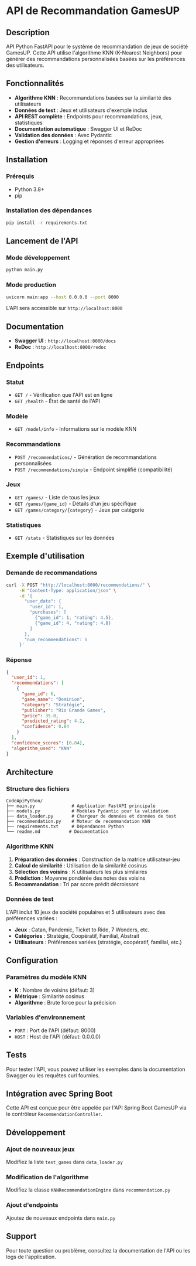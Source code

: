 # API de Recommandation GamesUP

## Description

API Python FastAPI pour le système de recommandation de jeux de société GamesUP. Cette API utilise l'algorithme KNN (K-Nearest Neighbors) pour générer des recommandations personnalisées basées sur les préférences des utilisateurs.

## Fonctionnalités

- **Algorithme KNN** : Recommandations basées sur la similarité des utilisateurs
- **Données de test** : Jeux et utilisateurs d'exemple inclus
- **API REST complète** : Endpoints pour recommandations, jeux, statistiques
- **Documentation automatique** : Swagger UI et ReDoc
- **Validation des données** : Avec Pydantic
- **Gestion d'erreurs** : Logging et réponses d'erreur appropriées

## Installation

### Prérequis

- Python 3.8+
- pip

### Installation des dépendances

```bash
pip install -r requirements.txt
```

## Lancement de l'API

### Mode développement

```bash
python main.py
```

### Mode production

```bash
uvicorn main:app --host 0.0.0.0 --port 8000
```

L'API sera accessible sur `http://localhost:8000`

## Documentation

- **Swagger UI** : `http://localhost:8000/docs`
- **ReDoc** : `http://localhost:8000/redoc`

## Endpoints

### Statut
- `GET /` - Vérification que l'API est en ligne
- `GET /health` - État de santé de l'API

### Modèle
- `GET /model/info` - Informations sur le modèle KNN

### Recommandations
- `POST /recommendations/` - Génération de recommandations personnalisées
- `POST /recommendations/simple` - Endpoint simplifié (compatibilité)

### Jeux
- `GET /games/` - Liste de tous les jeux
- `GET /games/{game_id}` - Détails d'un jeu spécifique
- `GET /games/category/{category}` - Jeux par catégorie

### Statistiques
- `GET /stats` - Statistiques sur les données

## Exemple d'utilisation

### Demande de recommandations

```bash
curl -X POST "http://localhost:8000/recommendations/" \
     -H "Content-Type: application/json" \
     -d '{
       "user_data": {
         "user_id": 1,
         "purchases": [
           {"game_id": 1, "rating": 4.5},
           {"game_id": 4, "rating": 4.8}
         ]
       },
       "num_recommendations": 5
     }'
```

### Réponse

```json
{
  "user_id": 1,
  "recommendations": [
    {
      "game_id": 6,
      "game_name": "Dominion",
      "category": "Stratégie",
      "publisher": "Rio Grande Games",
      "price": 35.0,
      "predicted_rating": 4.2,
      "confidence": 0.84
    }
  ],
  "confidence_scores": [0.84],
  "algorithm_used": "KNN"
}
```

## Architecture

### Structure des fichiers

```
CodeApiPython/
├── main.py              # Application FastAPI principale
├── models.py            # Modèles Pydantic pour la validation
├── data_loader.py       # Chargeur de données et données de test
├── recommendation.py    # Moteur de recommandation KNN
├── requirements.txt     # Dépendances Python
└── readme.md           # Documentation
```

### Algorithme KNN

1. **Préparation des données** : Construction de la matrice utilisateur-jeu
2. **Calcul de similarité** : Utilisation de la similarité cosinus
3. **Sélection des voisins** : K utilisateurs les plus similaires
4. **Prédiction** : Moyenne pondérée des notes des voisins
5. **Recommandation** : Tri par score prédit décroissant

### Données de test

L'API inclut 10 jeux de société populaires et 5 utilisateurs avec des préférences variées :

- **Jeux** : Catan, Pandemic, Ticket to Ride, 7 Wonders, etc.
- **Catégories** : Stratégie, Coopératif, Familial, Abstrait
- **Utilisateurs** : Préférences variées (stratégie, coopératif, familial, etc.)

## Configuration

### Paramètres du modèle KNN

- **K** : Nombre de voisins (défaut: 3)
- **Métrique** : Similarité cosinus
- **Algorithme** : Brute force pour la précision

### Variables d'environnement

- `PORT` : Port de l'API (défaut: 8000)
- `HOST` : Host de l'API (défaut: 0.0.0.0)

## Tests

Pour tester l'API, vous pouvez utiliser les exemples dans la documentation Swagger ou les requêtes curl fournies.

## Intégration avec Spring Boot

Cette API est conçue pour être appelée par l'API Spring Boot GamesUP via le contrôleur `RecommendationController`.

## Développement

### Ajout de nouveaux jeux

Modifiez la liste `test_games` dans `data_loader.py`

### Modification de l'algorithme

Modifiez la classe `KNNRecommendationEngine` dans `recommendation.py`

### Ajout d'endpoints

Ajoutez de nouveaux endpoints dans `main.py`

## Support

Pour toute question ou problème, consultez la documentation de l'API ou les logs de l'application.
